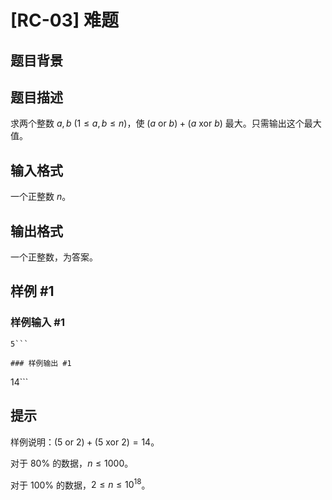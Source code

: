 # [RC-03] 难题

## 题目背景



## 题目描述

求两个整数 $a,b$ $(1\le a,b\le n)$，使 $(a\ \mathrm{or}\ b)+(a\ \mathrm{xor}\ b)$ 最大。只需输出这个最大值。

## 输入格式

一个正整数 $n$。

## 输出格式

一个正整数，为答案。

## 样例 #1

### 样例输入 #1
```
5```

### 样例输出 #1

```
14```

## 提示

样例说明：$(5\ \mathrm{or}\ 2)+(5\ \mathrm{xor}\ 2)=14$。

对于 $80\%$ 的数据，$n\le 1000$。

对于 $100\%$ 的数据，$2\le n\le 10^{18}$。
